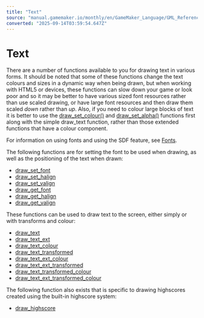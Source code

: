 ```yaml
---
title: "Text"
source: "manual.gamemaker.io/monthly/en/GameMaker_Language/GML_Reference/Drawing/Text/Text.htm"
converted: "2025-09-14T03:59:54.647Z"
---
```


# Text

There are a number of functions available to you for drawing text in various forms. It should be noted that some of these functions change the text colours and sizes in a dynamic way when being drawn, but when working with HTML5 or devices, these functions can slow down your game or look poor and so it may be better to have various sized font resources rather than use scaled drawing, or have large font resources and then draw them scaled _down_ rather than _up_. Also, if you need to colour large blocks of text it is better to use the [draw\_set\_colour()](../Colour_And_Alpha/draw_set_colour.md) and [draw\_set\_alpha()](../Colour_And_Alpha/draw_set_alpha.md) functions first along with the simple draw\_text function, rather than those extended functions that have a colour component.

For information on using fonts and using the SDF feature, see [Fonts](../../Asset_Management/Fonts/Fonts.md).

The following functions are for setting the font to be used when drawing, as well as the positioning of the text when drawn:

-   [draw\_set\_font](draw_set_font.md)
-   [draw\_set\_halign](draw_set_halign.md)
-   [draw\_set\_valign](draw_set_valign.md)
-   [draw\_get\_font](draw_get_font.md)
-   [draw\_get\_halign](draw_get_halign.md)
-   [draw\_get\_valign](../../../../../../../GameMaker_Language/GML_Reference/Drawing/Text/draw_get_valign.md)

These functions can be used to draw text to the screen, either simply or with transforms and colour:

-   [draw\_text](../../../../../../../GameMaker_Language/GML_Reference/Drawing/Text/draw_text.md)
-   [draw\_text\_ext](draw_text_ext.md)
-   [draw\_text\_colour](draw_text_colour.md)
-   [draw\_text\_transformed](draw_text_transformed.md)
-   [draw\_text\_ext\_colour](../../../../../../../GameMaker_Language/GML_Reference/Drawing/Text/draw_text_ext_colour.md)
-   [draw\_text\_ext\_transformed](draw_text_ext_transformed.md)
-   [draw\_text\_transformed\_colour](draw_text_transformed_colour.md)
-   [draw\_text\_ext\_transformed\_colour](../../../../../../../GameMaker_Language/GML_Reference/Drawing/Text/draw_text_ext_transformed_colour.md)

The following function also exists that is specific to drawing highscores created using the built-in highscore system:

-   [draw\_highscore](../../../../../../../GameMaker_Language/GML_Reference/Drawing/Text/draw_highscore.md)